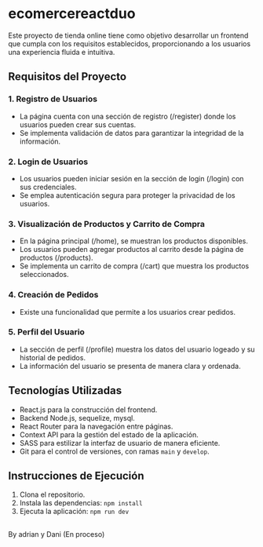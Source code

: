 # ecomercereactduo

Este proyecto de tienda online tiene como objetivo desarrollar un frontend que cumpla con los requisitos establecidos, proporcionando a los usuarios una experiencia fluida e intuitiva.

## Requisitos del Proyecto

### 1. Registro de Usuarios
- La página cuenta con una sección de registro (/register) donde los usuarios pueden crear sus cuentas.
- Se implementa validación de datos para garantizar la integridad de la información.

### 2. Login de Usuarios
- Los usuarios pueden iniciar sesión en la sección de login (/login) con sus credenciales.
- Se emplea autenticación segura para proteger la privacidad de los usuarios.

### 3. Visualización de Productos y Carrito de Compra
- En la página principal (/home), se muestran los productos disponibles.
- Los usuarios pueden agregar productos al carrito desde la página de productos (/products).
- Se implementa un carrito de compra (/cart) que muestra los productos seleccionados.

### 4. Creación de Pedidos
- Existe una funcionalidad que permite a los usuarios crear pedidos.

### 5. Perfil del Usuario
- La sección de perfil (/profile) muestra los datos del usuario logeado y su historial de pedidos.
- La información del usuario se presenta de manera clara y ordenada.

## Tecnologías Utilizadas

- React.js para la construcción del frontend.
- Backend Node.js, sequelize, mysql.
- React Router para la navegación entre páginas.
- Context API para la gestión del estado de la aplicación.
- SASS para estilizar la interfaz de usuario de manera eficiente.
- Git para el control de versiones, con ramas `main` y `develop`.

## Instrucciones de Ejecución

1. Clona el repositorio.
2. Instala las dependencias: `npm install`
3. Ejecuta la aplicación: `npm run dev`

##
By adrian y Dani (En proceso)
